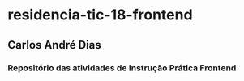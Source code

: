 # residencia-tic-18-frontend

## Carlos André Dias

### Repositório das atividades de Instrução Prática Frontend
